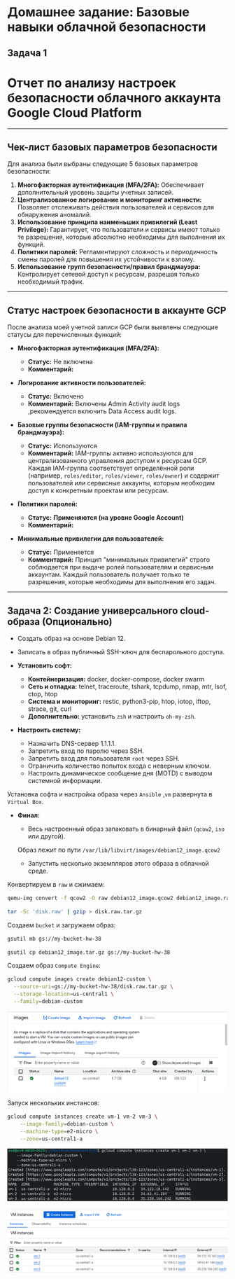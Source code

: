 # Домашнее задание: Базовые навыки облачной безопасности

## Задача 1

# Отчет по анализу настроек безопасности облачного аккаунта Google Cloud Platform

---

## Чек-лист базовых параметров безопасности

Для анализа были выбраны следующие 5 базовых параметров безопасности:

1.  **Многофакторная аутентификация (MFA/2FA):** Обеспечивает дополнительный уровень защиты учетных записей.
2.  **Централизованное логирование и мониторинг активности:** Позволяет отслеживать действия пользователей и сервисов для обнаружения аномалий.
3.  **Использование принципа наименьших привилегий (Least Privilege):** Гарантирует, что пользователи и сервисы имеют только те разрешения, которые абсолютно необходимы для выполнения их функций.
4.  **Политики паролей:** Регламентируют сложность и периодичность смены паролей для повышения их устойчивости к взлому.
5.  **Использование групп безопасности/правил брандмауэра:** Контролирует сетевой доступ к ресурсам, разрешая только необходимый трафик.

---

## Статус настроек безопасности в аккаунте GCP

После анализа моей учетной записи GCP были выявлены следующие статусы для перечисленных функций:

* **Многофакторная аутентификация (MFA/2FA):**
    * **Статус:** Не включена
    * **Комментарий:**

* **Логирование активности пользователей:**
    * **Статус:** Включено 
    * **Комментарий:** Включены Admin Activity audit logs ,рекомендуется включить Data Access audit logs.

* **Базовые группы безопасности (IAM-группы и правила брандмауэра):**
    * **Статус:** Используются 
    * **Комментарий:** IAM-группы активно используются для централизованного управления доступом к ресурсам GCP. Каждая IAM-группа соответствует определённой роли (например, `roles/editor`, `roles/viewer`, `roles/owner`) и содержит пользователей или сервисные аккаунты, которым необходим доступ к конкретным проектам или ресурсам.

* **Политики паролей:**
    * **Статус:** **Применяются (на уровне Google Account)**
    * **Комментарий:** 

* **Минимальные привилегии для пользователей:**
    * **Статус:** Применяется
    * **Комментарий:** Принцип "минимальных привилегий" строго соблюдается при выдаче ролей пользователям и сервисным аккаунтам. Каждый пользователь получает только те разрешения, которые необходимы для выполнения его задач.
---
## Задача 2: Создание универсального cloud-образа (Опционально)
* Создать образ на основе Debian 12.
* Записать в образ публичный SSH-ключ для беспарольного доступа.

* **Установить софт:**
    * **Контейнеризация:** docker, docker-compose, docker swarm
    * **Сеть и отладка:** telnet, traceroute, tshark, tcpdump, nmap, mtr, lsof, ctop, htop
    * **Система и мониторинг:** restic, python3-pip, htop, iotop, iftop, strace, git, curl
    * **Дополнительно:** установить `zsh` и настроить `oh-my-zsh`.

* **Настроить систему:**
    * Назначить DNS-сервер 1.1.1.1.
    * Запретить вход по паролю через SSH.
    * Запретить вход для пользователя `root` через SSH.
    * Ограничить количество попыток входа с неверным ключом.
    * Настроить динамическое сообщение дня (MOTD) с выводом системной информации.

Установка софта и настройка образа через `Ansible` ,`vm` развернута в `Virtual Box`.

* **Финал:**
    * Весь настроенный образ запаковать в бинарный файл (`qcow2`, `iso` или другой).
    
    Образ лежит по пути `/var/lib/libvirt/images/debian12_image.qcow2`
    
    * Запустить несколько экземпляров этого образа в облачной среде.

Конвертируем в `raw` и сжимаем:

```bash
qemu-img convert -f qcow2 -O raw debian12_image.qcow2 debian12_image.raw
```

```bash
tar -Sc 'disk.raw' | gzip > disk.raw.tar.gz
```

Создаем `bucket` и загружаем образ:

```bash 
gsutil mb gs://my-bucket-hw-38
```

```bash
gsutil cp debian12_image.tar.gz gs://my-bucket-hw-38
```

Создаем образ `Compute Engine`:

```bash
gcloud compute images create debian12-custom \
  --source-uri=gs://my-bucket-hw-38/disk.raw.tar.gz \
  --storage-location=us-central1 \
  --family=debian-custom
```

![](screenshots/Pasted%20image%2020250802125316.png)

Запуск нескольких инстансов:

```bash
gcloud compute instances create vm-1 vm-2 vm-3 \
    --image-family=debian-custom \
    --machine-type=e2-micro \
    --zone=us-central1-a
```

![](screenshots/Pasted%20image%2020250802130419.png)

![](screenshots/Pasted%20image%2020250802130445.png)